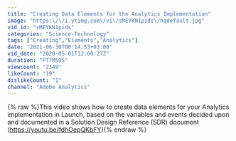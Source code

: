 ```yaml
---
title: "Creating Data Elements for the Analytics Implementation"
image: "https:\/\/i.ytimg.com\/vi\/sMEYKN1pids\/hqdefault.jpg"
vid_id: "sMEYKN1pids"
categories: "Science-Technology"
tags: ["Creating","Elements","Analytics"]
date: "2021-06-30T00:14:53+03:00"
vid_date: "2020-05-01T12:00:27Z"
duration: "PT7M59S"
viewcount: "2349"
likeCount: "19"
dislikeCount: "1"
channel: "Adobe Analytics"
---
```

{% raw %}This video shows how to create data elements for your Analytics implementation in Launch, based on the variables and events decided upon and documented in a Solution Design Reference (SDR) document (<a rel="nofollow" target="blank" href="https://youtu.be/fdhOepQKbFY)">https://youtu.be/fdhOepQKbFY)</a>{% endraw %}
